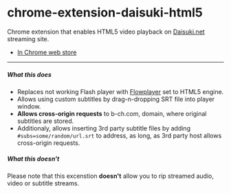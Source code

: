 # chrome-extension-daisuki-html5

Chrome extension that enables HTML5 video playback on [Daisuki.net](daisuki.net)
streaming site.

- [In Chrome web store](https://chrome.google.com/webstore/detail/daisukinet-html5-player/dahbmanfpahknnmadamjpipnihhkincm)

---

##### What this does
- Replaces not working Flash player with [Flowplayer](https://flowplayer.org/) set to HTML5 engine.
- Allows using custom subtitles by drag-n-dropping SRT file into player window.
- **Allows cross-origin requests** to b-ch.com, domain, where original subtitles are stored.
- Additionaly, allows inserting 3rd party subtitle files by adding `#subs=some/random/url.srt` to address, as long, as 3rd party host allows cross-origin requests.


##### What this doesn't
Please note that this excenstion **doesn't** allow you to rip streamed audio, video or subtitle streams.

